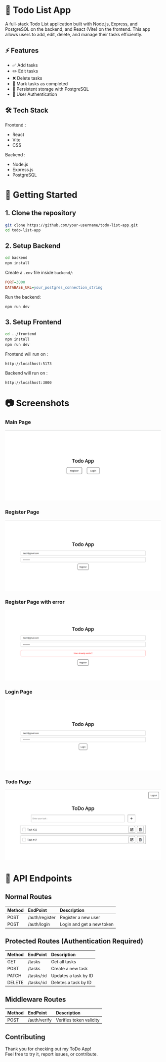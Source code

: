 # 📝 Todo List App

A full-stack Todo List application built with Node.js, Express, and PostgreSQL on the backend, and React (Vite) on the frontend. This app allows users to add, edit, delete, and manage their tasks efficiently.

## ⚡ Features

- ✅ Add tasks
- ✏️ Edit tasks
- ❌ Delete tasks
- 📌 Mark tasks as completed
- 📂 Persistent storage with PostgreSQL
- 🔑 User Authentication

## 🛠️ Tech Stack

Frontend :
- React
- Vite
- CSS

Backend :
- Node.js
- Express.js
- PostgreSQL

# 🚀 Getting Started

## 1. Clone the repository

```bash
git clone https://github.com/your-username/todo-list-app.git
cd todo-list-app
```

## 2. Setup Backend

```bash
cd backend
npm install
```

Create a `.env` file inside `backend/`:

```ini
PORT=3000
DATABASE_URL=your_postgres_connection_string
```

Run the backend:

```bash
npm run dev
```

## 3. Setup Frontend

```bash
cd ../frontend
npm install
npm run dev
```

Frontend will run on :
```
http://localhost:5173
```

Backend will run on :
```
http://localhost:3000
```

# 📷 Screenshots

### Main Page
![Main Page](./assets/Screenshot-1.png)

### Register Page
![Register Page](./assets/Screenshot-2.png)

### Register Page with error
![Register Page with Error](./assets/Screenshot-3.png)

### Login Page
![Login Page](./assets/Screenshot-4.png)

### Todo Page
![Todo Page](./assets/Screenshot-5.png)

# 📌 API Endpoints

## Normal Routes

| Method | EndPoint | Description |
|:--|:--|:--|
|POST|/auth/register|Register a new user|
|POST|/auth/login|Login and get a new token|

## Protected Routes (Authentication Required)
| Method | EndPoint | Description |
|:--|:--|:--|
|GET|/tasks|Get all tasks|
|POST|/tasks|Create a new task|
|PATCH|/tasks/:id|Updates a task by ID|
|DELETE|/tasks/:id|Deletes a task by ID|

## Middleware Routes
| Method | EndPoint | Description |
|:--|:--|:--|
|POST|/auth/verify|Verifies token validity|

## Contributing
Thank you for checking out my ToDo App!  
Feel free to try it, report issues, or contribute.